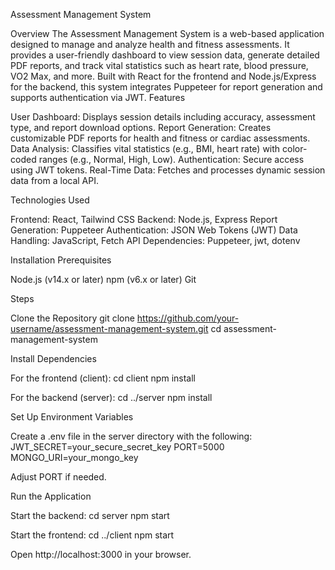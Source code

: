 Assessment Management System

Overview
The Assessment Management System is a web-based application designed to manage and analyze health and fitness assessments. It provides a user-friendly dashboard to view session data, generate detailed PDF reports, and track vital statistics such as heart rate, blood pressure, VO2 Max, and more. Built with React for the frontend and Node.js/Express for the backend, this system integrates Puppeteer for report generation and supports authentication via JWT.
Features

User Dashboard: Displays session details including accuracy, assessment type, and report download options.
Report Generation: Creates customizable PDF reports for health and fitness or cardiac assessments.
Data Analysis: Classifies vital statistics (e.g., BMI, heart rate) with color-coded ranges (e.g., Normal, High, Low).
Authentication: Secure access using JWT tokens.
Real-Time Data: Fetches and processes dynamic session data from a local API.

Technologies Used

Frontend: React, Tailwind CSS
Backend: Node.js, Express
Report Generation: Puppeteer
Authentication: JSON Web Tokens (JWT)
Data Handling: JavaScript, Fetch API
Dependencies: Puppeteer, jwt, dotenv

Installation
Prerequisites

Node.js (v14.x or later)
npm (v6.x or later)
Git

Steps

Clone the Repository
git clone https://github.com/your-username/assessment-management-system.git
cd assessment-management-system

Install Dependencies

For the frontend (client):
cd client
npm install

For the backend (server):
cd ../server
npm install



Set Up Environment Variables

Create a .env file in the server directory with the following:
JWT_SECRET=your_secure_secret_key
PORT=5000
MONGO_URI=your_mongo_key

Adjust PORT if needed.


Run the Application

Start the backend:
cd server
npm start

Start the frontend:
cd ../client
npm start

Open http://localhost:3000 in your browser.


